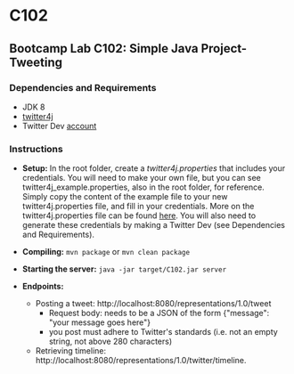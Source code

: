 # C102
 ## Bootcamp Lab C102: Simple Java Project- Tweeting
 ### Dependencies and  Requirements 
 * JDK 8
 * [twitter4j](http://twitter4j.org/en/) 
 * Twitter Dev [account](https://developer.twitter.com/en/portal/register/welcome)
 
### Instructions
* **Setup:** In the root folder, create a *twitter4j.properties* that includes your credentials. You will need to make your 
own file, but you can see twitter4j_example.properties, also in the root folder, for reference. Simply copy the content 
of the example file to your new twitter4j.properties file, and fill in your credentials. 
More on the twitter4j.properties file can be found [here](http://twitter4j.org/en/configuration.html).
You will also need to generate these credentials by making a Twitter Dev (see Dependencies and Requirements). 

* **Compiling:** ```mvn package``` or ```mvn clean package```
* **Starting the server:** ```java -jar target/C102.jar server```
* **Endpoints:**
    * Posting a tweet: http://localhost:8080/representations/1.0/tweet 
        * Request body: needs to be a JSON of the form {"message": "your message goes here"}
        * you post must adhere to Twitter's standards (i.e. not an empty string, not above 280 characters)
    * Retrieving timeline: http://localhost:8080/representations/1.0/twitter/timeline.
